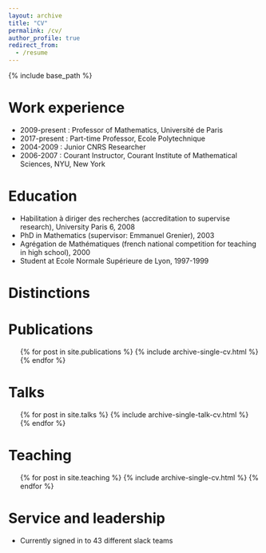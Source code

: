 ```yaml
---
layout: archive
title: "CV"
permalink: /cv/
author_profile: true
redirect_from:
  - /resume
---
```


{% include base_path %}

Work experience
======

* 2009-present : Professor of Mathematics, Université de Paris
* 2017-present : Part-time Professor, Ecole Polytechnique  
* 2004-2009 :  Junior CNRS Researcher
* 2006-2007 : Courant Instructor, Courant Institute of Mathematical Sciences, NYU, New York
  
  

Education
======
* Habilitation à diriger des recherches (accreditation to supervise research), University Paris 6, 2008
* PhD in Mathematics (supervisor: Emmanuel Grenier), 2003
* Agrégation de Mathématiques (french national competition for teaching in high school), 2000
* Student at Ecole Normale Supérieure de Lyon, 1997-1999 

Distinctions 
======



Publications
======
  <ul>{% for post in site.publications %}
    {% include archive-single-cv.html %}
  {% endfor %}</ul>
  
Talks
======
  <ul>{% for post in site.talks %}
    {% include archive-single-talk-cv.html %}
  {% endfor %}</ul>
  
Teaching
======
  <ul>{% for post in site.teaching %}
    {% include archive-single-cv.html %}
  {% endfor %}</ul>
  
Service and leadership
======
* Currently signed in to 43 different slack teams

